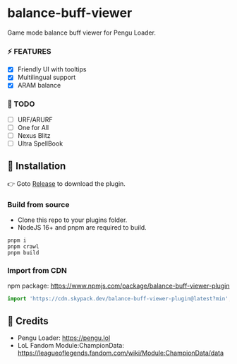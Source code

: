 # balance-buff-viewer

Game mode balance buff viewer for Pengu Loader.

### ⚡ FEATURES
- [x] Friendly UI with tooltips
- [x] Multilingual support
- [x] ARAM balance

### 📝 TODO
- [ ] URF/ARURF
- [ ] One for All
- [ ] Nexus Blitz
- [ ] Ultra SpellBook

## 🔨 Installation

👉 Goto [Release](https://github.com/nomi-san/balance-buff-viewer/releases) to download the plugin.

### Build from source

- Clone this repo to your plugins folder.
- NodeJS 16+ and pnpm are required to build.

```
pnpm i
pnpm crawl
pnpm build
```

### Import from CDN

npm package: https://www.npmjs.com/package/balance-buff-viewer-plugin

```js
import 'https://cdn.skypack.dev/balance-buff-viewer-plugin@latest?min';
```

## 🍻 Credits
- Pengu Loader: https://pengu.lol
- LoL Fandom Module:ChampionData: https://leagueoflegends.fandom.com/wiki/Module:ChampionData/data
